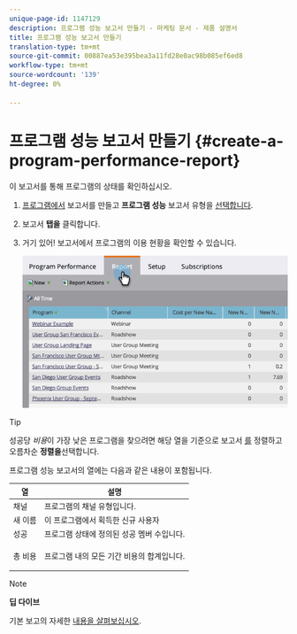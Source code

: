 ```yaml
---
unique-page-id: 1147129
description: 프로그램 성능 보고서 만들기 - 마케팅 문서 - 제품 설명서
title: 프로그램 성능 보고서 만들기
translation-type: tm+mt
source-git-commit: 00887ea53e395bea3a11fd28e0ac98b085ef6ed8
workflow-type: tm+mt
source-wordcount: '139'
ht-degree: 0%

---
```



# 프로그램 성능 보고서 만들기 {#create-a-program-performance-report}

이 보고서를 통해 프로그램의 상태를 확인하십시오.

1. [프로그램에서](../../../../product-docs/reporting/basic-reporting/creating-reports/create-a-report-in-a-program.md) 보고서를 만들고 **프로그램 성능** 보고서 유형을 [선택합니다](../../../../product-docs/reporting/basic-reporting/report-types/report-type-overview.md).
1. 보고서 **탭을** 클릭합니다.
1. 거기 있어! 보고서에서 프로그램의 이용 현황을 확인할 수 있습니다.

   ![](assets/image2014-9-18-17-3a23-3a2.png)

>[!TIP]
>
>성공당 *비용*&#x200B;이 가장 낮은 프로그램을 찾으려면 해당 열을 기준으로 보고서 [를](../../../../product-docs/reporting/basic-reporting/editing-reports/sort-report-on-columns.md) 정렬하고 오름차순 **정렬을**&#x200B;선택합니다.

프로그램 성능 보고서의 열에는 다음과 같은 내용이 포함됩니다.

<table> 
 <thead> 
  <tr> 
   <th>열</th> 
   <th>설명</th> 
  </tr> 
 </thead> 
 <tbody> 
  <tr> 
   <td>채널</td> 
   <td>프로그램의 채널 유형입니다.</td> 
  </tr> 
  <tr> 
   <td>새 이름</td> 
   <td>이 프로그램에서 획득한 신규 사용자</td> 
  </tr> 
  <tr> 
   <td>성공</td> 
   <td>프로그램 상태에 정의된 성공 멤버 수입니다. </td> 
  </tr> 
  <tr> 
   <td>총 비용</td> 
   <td><p>프로그램 내의 모든 기간 비용의 합계입니다.</p></td> 
  </tr> 
 </tbody> 
</table>

>[!NOTE]
>
>**딥 다이브**
>
>기본 보고의 자세한 [내용을 살펴보십시오](http://docs.marketo.com/display/docs/basic+reporting).

